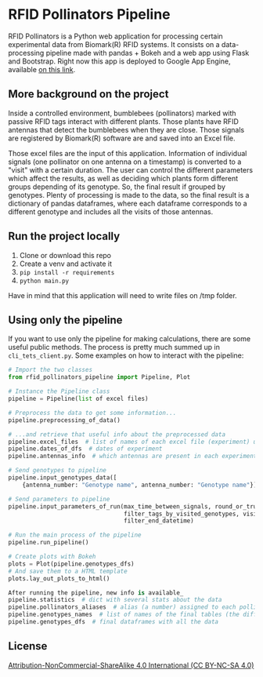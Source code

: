 # RFID Pollinators Pipeline

RFID Pollinators is a Python web application for processing certain experimental data from Biomark(R) RFID systems. It consists on a data-processing pipeline made with pandas + Bokeh and a web app using Flask and Bootstrap. Right now this app is deployed to Google App Engine, available [on this link](https://rfid-pollinators.ew.r.appspot.com).

## More background on the project

Inside a controlled environment, bumblebees (pollinators) marked with passive RFID tags interact with different plants. Those plants have RFID antennas that detect the bumblebees when they are close. Those signals are registered by Biomark(R) software are and saved into an Excel file.

Those excel files are the input of this application. Information of individual signals (one pollinator on one antenna on a timestamp) is converted to a "visit" with a certain duration. The user can control the different parameters which affect the results, as well as deciding which plants form different groups depending of its genotype. So, the final result if grouped by genotypes. Plenty of processing is made to the data, so the final result is a dictionary of pandas dataframes, where each dataframe corresponds to a different genotype and includes all the visits of those antennas.

## Run the project locally

1. Clone or download this repo
2. Create a venv and activate it
3. `pip install -r requirements`
4. `python main.py`

Have in mind that this application will need to write files on /tmp folder.

## Using only the pipeline

If you want to use only the pipeline for making calculations, there are some useful public methods. The process is pretty much summed up in `cli_tets_client.py`. Some examples on how to interact with the pipeline:

```python
# Import the two classes
from rfid_pollinators_pipeline import Pipeline, Plot

# Instance the Pipeline class
pipeline = Pipeline(list of excel files)

# Preprocess the data to get some information...
pipeline.preprocessing_of_data()

# ...and retrieve that useful info about the preprocessed data
pipeline.excel_files  # list of names of each excel file (experiment) uploaded
pipeline.dates_of_dfs  # dates of experiment
pipeline.antennas_info  # which antennas are present in each experiment

# Send genotypes to pipeline
pipeline.input_genotypes_data([
    {antenna_number: "Genotype name", antenna_number: "Genotype name"}])

# Send parameters to pipeline
pipeline.input_parameters_of_run(max_time_between_signals, round_or_truncate, pollinators_to_remove,
                                 filter_tags_by_visited_genotypes, visited_genotypes_required, filter_start_datetime,
                                 filter_end_datetime)

# Run the main process of the pipeline
pipeline.run_pipeline()

# Create plots with Bokeh
plots = Plot(pipeline.genotypes_dfs)
# And save them to a HTML template
plots.lay_out_plots_to_html()

After running the pipeline, new info is available_
pipeline.statistics  # dict with several stats about the data
pipeline.pollinators_aliases  # alias (a number) assigned to each pollinator
pipeline.genotypes_names  # list of names of the final tables (the different genotypes)
pipeline.genotypes_dfs  # final dataframes with all the data
```

## License
[Attribution-NonCommercial-ShareAlike 4.0 International (CC BY-NC-SA 4.0)](https://creativecommons.org/licenses/by-nc-sa/4.0/)
